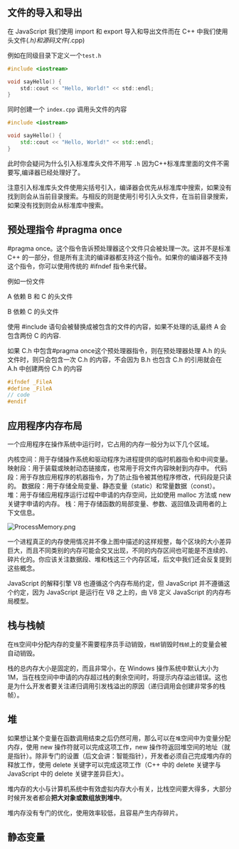 ## 文件的导入和导出

在 JavaScript 我们使用 import 和 export 导入和导出文件而在 C++ 中我们使用头文件(*.h)和源码文件(*.cpp)

例如在同级目录下定义一个`test.h`

```h
#include <iostream>

void sayHello() {
    std::cout << "Hello, World!" << std::endl;
}
```

同时创建一个 `index.cpp` 调用头文件的内容

```cpp
#include <iostream>

void sayHello() {
    std::cout << "Hello, World!" << std::endl;
}
```

此时你会疑问为什么引入标准库头文件不用写 `.h` 因为C++标准库里面的文件不需要写,编译器已经处理好了。

注意引入标准库头文件使用尖括号引入，编译器会优先从标准库中搜索，如果没有找到则会从当前目录搜索。与相反的则是使用引号引入头文件，在当前目录搜索，如果没有找到则会从标准库中搜索。



## 预处理指令 #pragma once

#pragma once。这个指令告诉预处理器这个文件只会被处理一次。这并不是标准 C++ 的一部分，但是所有主流的编译器都支持这个指令。如果你的编译器不支持这个指令，你可以使用传统的 #ifndef 指令来代替。

例如一份文件

A 依赖 B 和 C 的头文件

B 依赖 C 的头文件

使用 #include 语句会被替换成被包含的文件的内容，如果不处理的话,最终 A 会包含两份 C 的内容.

如果 C.h 中包含#pragma once这个预处理器指令，则在预处理器处理 A.h 的头文件时，则只会包含一次 C.h 的内容，不会因为 B.h 也包含 C.h 的引用就会在 A.h 中创建两份 C.h 的内容

```cpp
#ifndef _FileA
#define _FileA
// code
#endif

```


## 应用程序内存布局
一个应用程序在操作系统中运行时，它占用的内存一般分为以下几个区域。

内核空间：用于存储操作系统和驱动程序为进程提供的临时机器指令和中间变量。
映射段：用于装载或映射动态链接库，也常用于将文件内容映射到内存中。
代码段：用于存放应用程序的机器指令，为了防止指令被其他程序修改，代码段是只读的。
数据段：用于存储全局变量、静态变量（static）和常量数据（const）。
堆：用于存储应用程序运行过程中申请的内存空间，比如使用 malloc 方法或 new 关键字申请的内存。
栈：用于存储函数的局部变量、参数、返回值及调用者的上下文信息。

![ProcessMemory.png](https://cdn.jsdelivr.net/gh/Silence-dream/bed@master/img/202307201640971.awebp)

一个进程真正的内存使用情况并不像上图中描述的这样规整，每个区块的大小差异巨大，而且不同类别的内存可能会交叉出现，不同的内存区间也可能是不连续的、碎片化的。你应该关注数据段、堆和栈这三个内存区域，后文中我们还会反复提到这些概念。

JavaScript 的解释引擎 V8 也遵循这个内存布局约定，但 JavaScript 并不遵循这个约定，因为 JavaScript 是运行在 V8 之上的，由 V8 定义 JavaScript 的内存布局模型。

## 栈与栈帧



在`栈`空间中分配内存的变量不需要程序员手动销毁，`栈帧`销毁时`栈帧`上的变量会被自动销毁。

栈的总内存大小是固定的，而且非常小，在 Windows 操作系统中默认大小为 1M，当在栈空间中申请的内存超过栈的剩余空间时，将提示内存溢出错误。这也是为什么开发者要关注递归调用引发栈溢出的原因（递归调用会创建非常多的栈帧）。

## 堆

如果想让某个变量在函数调用结束之后仍然可用，那么可以在`堆`空间中为变量分配内存，使用 new 操作符就可以完成这项工作，new 操作符返回堆空间的地址（就是指针）。除非专门的设置（后文会讲：智能指针），开发者必须自己完成堆内存的释放工作，使用 delete 关键字可以完成这项工作（C++ 中的 delete 关键字与 JavaScript 中的 delete 关键字差异巨大）。

堆内存的大小与计算机系统中有效虚拟内存大小有关，比栈空间要大得多，大部分时候开发者都会**把大对象或数组放到堆中**。

堆内存没有专门的优化，使用效率较低，且容易产生内存碎片。





## 静态变量

​	





